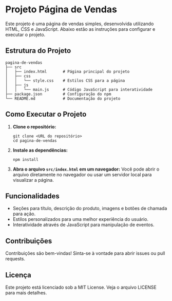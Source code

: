 # Projeto Página de Vendas

Este projeto é uma página de vendas simples, desenvolvida utilizando HTML, CSS e JavaScript. Abaixo estão as instruções para configurar e executar o projeto.

## Estrutura do Projeto

```
pagina-de-vendas
├── src
│   ├── index.html       # Página principal do projeto
│   ├── css
│   │   └── style.css    # Estilos CSS para a página
│   ├── js
│   │   └── main.js      # Código JavaScript para interatividade
├── package.json         # Configuração do npm
└── README.md            # Documentação do projeto
```

## Como Executar o Projeto

1. **Clone o repositório:**
   ```
   git clone <URL do repositório>
   cd pagina-de-vendas
   ```

2. **Instale as dependências:**
   ```
   npm install
   ```

3. **Abra o arquivo `src/index.html` em um navegador:**
   Você pode abrir o arquivo diretamente no navegador ou usar um servidor local para visualizar a página.

## Funcionalidades

- Seções para título, descrição do produto, imagens e botões de chamada para ação.
- Estilos personalizados para uma melhor experiência do usuário.
- Interatividade através de JavaScript para manipulação de eventos.

## Contribuições

Contribuições são bem-vindas! Sinta-se à vontade para abrir issues ou pull requests.

## Licença

Este projeto está licenciado sob a MIT License. Veja o arquivo LICENSE para mais detalhes.
